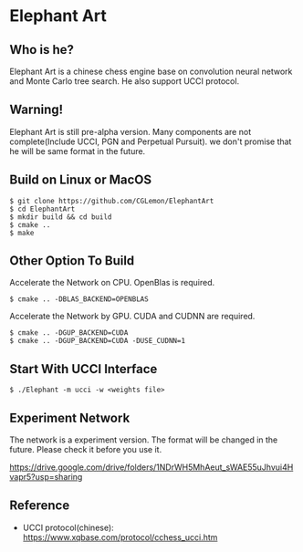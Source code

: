 # Elephant Art

## Who is he?
Elephant Art is a chinese chess engine base on convolution neural network and Monte Carlo tree search. He also support UCCI protocol.

## Warning!
Elephant Art is still pre-alpha version. Many components are not complete(Include UCCI, PGN and Perpetual Pursuit). we don't promise that he will be same format in the future.

## Build on Linux or MacOS
    $ git clone https://github.com/CGLemon/ElephantArt
    $ cd ElephantArt
    $ mkdir build && cd build
    $ cmake ..
    $ make
    
## Other Option To Build
Accelerate the Network on CPU. OpenBlas is required.

    $ cmake .. -DBLAS_BACKEND=OPENBLAS

Accelerate the Network by GPU. CUDA and CUDNN are required.

    $ cmake .. -DGUP_BACKEND=CUDA
    $ cmake .. -DGUP_BACKEND=CUDA -DUSE_CUDNN=1

## Start With UCCI Interface
    $ ./Elephant -m ucci -w <weights file>
    
## Experiment Network
The network is a experiment version. The format will be changed in the future. Please check it before you use it.

https://drive.google.com/drive/folders/1NDrWH5MhAeut_sWAE55uJhvui4Hvapr5?usp=sharing

## Reference
* UCCI protocol(chinese): https://www.xqbase.com/protocol/cchess_ucci.htm
